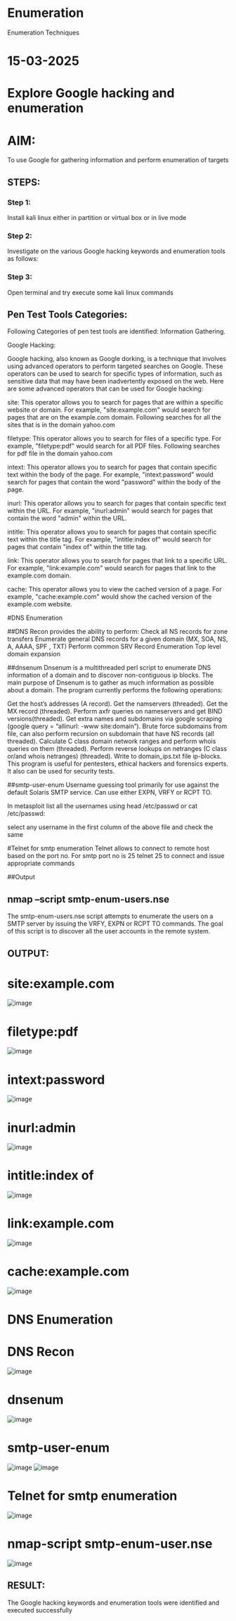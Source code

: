 # Enumeration
Enumeration Techniques
# 15-03-2025
# Explore Google hacking and enumeration 

# AIM:

To use Google for gathering information and perform enumeration of targets

## STEPS:

### Step 1:

Install kali linux either in partition or virtual box or in live mode

### Step 2:

Investigate on the various Google hacking keywords and enumeration tools as follows:


### Step 3:
Open terminal and try execute some kali linux commands

## Pen Test Tools Categories:  

Following Categories of pen test tools are identified:
Information Gathering.

Google Hacking:

Google hacking, also known as Google dorking, is a technique that involves using advanced operators to perform targeted searches on Google. These operators can be used to search for specific types of information, such as sensitive data that may have been inadvertently exposed on the web. Here are some advanced operators that can be used for Google hacking:

site: This operator allows you to search for pages that are within a specific website or domain. For example, "site:example.com" would search for pages that are on the example.com domain.
Following searches for all the sites that is in the domain yahoo.com

filetype: This operator allows you to search for files of a specific type. For example, "filetype:pdf" would search for all PDF files.
Following searches for pdf file in the domain yahoo.com



intext: This operator allows you to search for pages that contain specific text within the body of the page. For example, "intext:password" would search for pages that contain the word "password" within the body of the page.


inurl: This operator allows you to search for pages that contain specific text within the URL. For example, "inurl:admin" would search for pages that contain the word "admin" within the URL.

intitle: This operator allows you to search for pages that contain specific text within the title tag. For example, "intitle:index of" would search for pages that contain "index of" within the title tag.

link: This operator allows you to search for pages that link to a specific URL. For example, "link:example.com" would search for pages that link to the example.com domain.

cache: This operator allows you to view the cached version of a page. For example, "cache:example.com" would show the cached version of the example.com website.

 
#DNS Enumeration


##DNS Recon
provides the ability to perform:
Check all NS records for zone transfers
Enumerate general DNS records for a given domain (MX, SOA, NS, A, AAAA, SPF , TXT)
Perform common SRV Record Enumeration
Top level domain expansion

##dnsenum
Dnsenum is a multithreaded perl script to enumerate DNS information of a domain and to discover non-contiguous ip blocks. The main purpose of Dnsenum is to gather as much information as possible about a domain. The program currently performs the following operations:

Get the host’s addresses (A record).
Get the namservers (threaded).
Get the MX record (threaded).
Perform axfr queries on nameservers and get BIND versions(threaded).
Get extra names and subdomains via google scraping (google query = “allinurl: -www site:domain”).
Brute force subdomains from file, can also perform recursion on subdomain that have NS records (all threaded).
Calculate C class domain network ranges and perform whois queries on them (threaded).
Perform reverse lookups on netranges (C class or/and whois netranges) (threaded).
Write to domain_ips.txt file ip-blocks.
This program is useful for pentesters, ethical hackers and forensics experts. It also can be used for security tests.


##smtp-user-enum
Username guessing tool primarily for use against the default Solaris SMTP service. Can use either EXPN, VRFY or RCPT TO.


In metasploit list all the usernames using head /etc/passwd or cat /etc/passwd:

select any username in the first column of the above file and check the same


#Telnet for smtp enumeration
Telnet allows to connect to remote host based on the port no. For smtp port no is 25
telnet <host address> 25 to connect
and issue appropriate commands
  
 ##Output
## nmap –script smtp-enum-users.nse <hostname>

The smtp-enum-users.nse script attempts to enumerate the users on a SMTP server by issuing the VRFY, EXPN or RCPT TO commands. The goal of this script is to discover all the user accounts in the remote system.

## OUTPUT:
# site:example.com
![image](https://github.com/user-attachments/assets/19ba4039-fcd1-47ea-96c0-e2a9a6c6bc83)
# filetype:pdf 
![image](https://github.com/user-attachments/assets/73617bf0-3235-4db9-b2b5-b0899fce25d3)
# intext:password
![image](https://github.com/user-attachments/assets/3bad798f-c6c7-4bc6-883e-424febca269e)
# inurl:admin
![image](https://github.com/user-attachments/assets/c1f530f6-172e-46b9-978b-2ea41262083c)
# intitle:index of
![image](https://github.com/user-attachments/assets/42b11718-6b80-4245-baf5-8488ee8d204e)
# link:example.com
![image](https://github.com/user-attachments/assets/c5db0a95-031e-40ac-84e3-34e589300f4b)
# cache:example.com
![image](https://github.com/user-attachments/assets/65ccc8fb-814d-47df-8fbb-dd17053ae38d)
# DNS Enumeration
# DNS Recon
![image](https://github.com/user-attachments/assets/8770779a-63c0-4d27-af67-5eb7045d2ac6)
# dnsenum
![image](https://github.com/user-attachments/assets/e4838cec-c94b-4835-8739-ed190f12ee95)
# smtp-user-enum
![image](https://github.com/user-attachments/assets/eaafb90a-ac1e-4ff0-bbaf-51d5ce4e6618)
![image](https://github.com/user-attachments/assets/b4d65497-265e-4213-9c54-4a6426156acd)
# Telnet for smtp enumeration
![image](https://github.com/user-attachments/assets/cb2a9d75-fc15-4f8b-b38e-23af661a2448)
# nmap-script smtp-enum-user.nse
![image](https://github.com/user-attachments/assets/8adf4d87-a531-42d2-a9cb-2628fa9fa3cb)

## RESULT:
The Google hacking keywords and enumeration tools were identified and executed successfully


